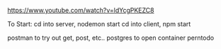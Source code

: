 https://www.youtube.com/watch?v=ldYcgPKEZC8

To Start:
cd into server, nodemon start
cd into client, npm start

postman to try out get, post, etc..
postgres to open container perntodo


